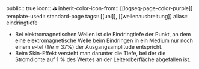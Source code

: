 public:: true
icon:: ⛳
inherit-color-icon-from:: [[logseq-page-color-purple]] 
template-used:: standard-page
tags:: [[uni]], [[wellenausbreitung]] 
alias:: eindringtiefe

- Bei elektromagnetischen Wellen ist die Eindringtiefe der Punkt, an dem eine elektromagnetische Welle beim Eindringen in ein Medium nur noch einem $e$-tel ($1/e \approx  37 \%$) der Ausgangsamplitude entspricht.
- Beim Skin-Effekt versteht man darunter die Tiefe, bei der die Stromdichte auf 1 % des Wertes an der Leiteroberfläche abgefallen ist.